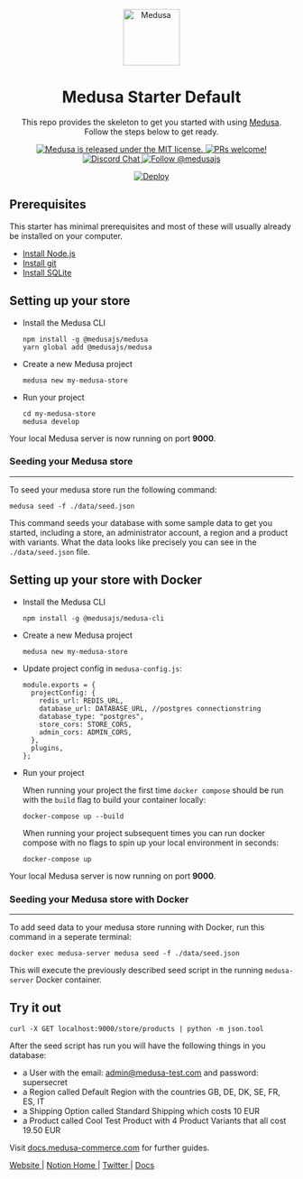 <p align="center">
  <a href="https://www.medusa-commerce.com">
    <img alt="Medusa" src="https://i.imgur.com/USubGVY.png" width="100" />
  </a>
</p>
<h1 align="center">
  Medusa Starter Default
</h1>
<p align="center">
This repo provides the skeleton to get you started with using <a href="https://github.com/medusajs/medusa">Medusa</a>. Follow the steps below to get ready.
</p>
<p align="center">
  <a href="https://github.com/medusajs/medusa/blob/master/LICENSE">
    <img src="https://img.shields.io/badge/license-MIT-blue.svg" alt="Medusa is released under the MIT license." />
  </a>
  <a href="https://github.com/medusajs/medusa/blob/master/CONTRIBUTING.md">
    <img src="https://img.shields.io/badge/PRs-welcome-brightgreen.svg?style=flat" alt="PRs welcome!" />
  </a>
  <a href="https://discord.gg/xpCwq3Kfn8">
    <img src="https://img.shields.io/badge/chat-on%20discord-7289DA.svg" alt="Discord Chat" />
  </a>
  <a href="https://twitter.com/intent/follow?screen_name=medusajs">
    <img src="https://img.shields.io/twitter/follow/medusajs.svg?label=Follow%20@medusajs" alt="Follow @medusajs" />
  </a>
  <p align="center">
    <a href="https://heroku.com/deploy?template=https://github.com/medusajs/medusa-starter-default/tree/feat/deploy-heroku">
      <img src="https://www.herokucdn.com/deploy/button.svg" alt="Deploy">
    </a>
  </p>
</p>

## Prerequisites

This starter has minimal prerequisites and most of these will usually already be installed on your computer.

-   [Install Node.js](https://nodejs.org/en/download/)
-   [Install git](https://git-scm.com/book/en/v2/Getting-Started-Installing-Git)
-   [Install SQLite](https://www.sqlite.org/download.html)

## Setting up your store

-   Install the Medusa CLI
    ```
    npm install -g @medusajs/medusa
    yarn global add @medusajs/medusa
    ```
-   Create a new Medusa project
    ```
    medusa new my-medusa-store
    ```
-   Run your project
    ```
    cd my-medusa-store
    medusa develop
    ```

Your local Medusa server is now running on port **9000**.

### Seeding your Medusa store

---

To seed your medusa store run the following command:

```
medusa seed -f ./data/seed.json
```

This command seeds your database with some sample data to get you started, including a store, an administrator account, a region and a product with variants. What the data looks like precisely you can see in the `./data/seed.json` file.

## Setting up your store with Docker

-   Install the Medusa CLI
    ```
    npm install -g @medusajs/medusa-cli
    ```
-   Create a new Medusa project
    ```
    medusa new my-medusa-store
    ```
-   Update project config in `medusa-config.js`:

    ```
    module.exports = {
      projectConfig: {
        redis_url: REDIS_URL,
        database_url: DATABASE_URL, //postgres connectionstring
        database_type: "postgres",
        store_cors: STORE_CORS,
        admin_cors: ADMIN_CORS,
      },
      plugins,
    };
    ```

-   Run your project

    When running your project the first time `docker compose` should be run with the `build` flag to build your container locally:

    ```
    docker-compose up --build
    ```

    When running your project subsequent times you can run docker compose with no flags to spin up your local environment in seconds:

    ```
    docker-compose up
    ```

Your local Medusa server is now running on port **9000**.

### Seeding your Medusa store with Docker

---

To add seed data to your medusa store running with Docker, run this command in a seperate terminal:

```
docker exec medusa-server medusa seed -f ./data/seed.json
```

This will execute the previously described seed script in the running `medusa-server` Docker container.

## Try it out

```
curl -X GET localhost:9000/store/products | python -m json.tool
```

After the seed script has run you will have the following things in you database:

-   a User with the email: admin@medusa-test.com and password: supersecret
-   a Region called Default Region with the countries GB, DE, DK, SE, FR, ES, IT
-   a Shipping Option called Standard Shipping which costs 10 EUR
-   a Product called Cool Test Product with 4 Product Variants that all cost 19.50 EUR

Visit [docs.medusa-commerce.com](https://docs.medusa-commerce.com) for further guides.

<p>
  <a href="https://www.medusa-commerce.com">
    Website
  </a> 
  |
  <a href="https://medusajs.notion.site/medusajs/Medusa-Home-3485f8605d834a07949b17d1a9f7eafd">
    Notion Home
  </a>
  |
  <a href="https://twitter.com/intent/follow?screen_name=medusajs">
    Twitter
  </a>
  |
  <a href="https://docs.medusa-commerce.com">
    Docs
  </a>
</p>
